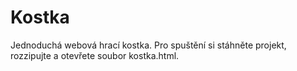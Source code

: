 # Kostka
Jednoduchá webová hrací kostka. Pro spuštění si stáhněte projekt, rozzipujte a otevřete soubor kostka.html.
